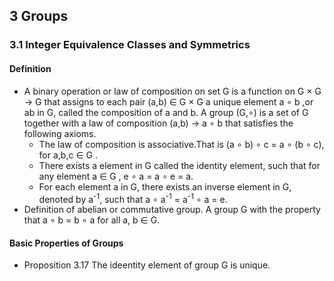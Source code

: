 ## 3 Groups

### 3.1 Integer Equivalence Classes and Symmetrics

#### Definition
+ A binary operation or law of composition on set G is a function on G $\times$ G -> G that assigns to each pair
  (a,b) $\in$ G $\times$ G a unique element a $\circ$ b ,or ab in G, called the composition of a and b. A group (G,$\circ$) is a set of G together with a law of composition (a,b) -> a $\circ$ b that satisfies the following axioms.
  - The law of composition is associative.That is (a $\circ$ b) $\circ$ c = a $\circ$ (b $\circ$ c), for a,b,c $\in$ G .
  - There exists a element in G called the identity element, such that for any element a $\in$ G , e $\circ$ a = a $\circ$ e = a.
  - For each element a in G, there exists an inverse element in G, denoted by a<sup>-1</sup>, such that a $\circ$ a<sup>-1</sup> = a<sup>-1</sup> $\circ$ a = e.
+ Definition of abelian or commutative group. A group G with the property that a $\circ$ b = b $\circ$ a for all a,  b $\in$ G.
####  Basic Properties of Groups
+ Proposition 3.17 The ideentity element of group G is unique.